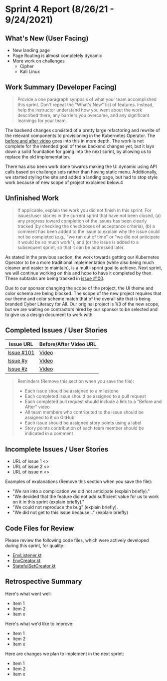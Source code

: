 # Sprint 4 Report (8/26/21 - 9/24/2021)

## What's New (User Facing)
* New landing page
* Page Routing is almost completely dynamic
* More work on challenges
  * Cipher
  * Kali Linux

## Work Summary (Developer Facing)
> Provide a one paragraph synposis of what your team accomplished this sprint. Don't repeat the "What's New" list of features. Instead, help the instructor understand how you went about the work described there, any barriers you overcame, and any significant learnings for your team.

The backend changes consisted of a pretty large refactoring and rewrite of the relevant components to provisioning in
the Kubernetes Operator. The [before and after video](https://www.youtube.com/watch?v=_wIl-tk9EAM) goes into this in
more depth. The work is not complete for the intended goal of these backend changes yet, but it lays down a solid
foundation for going into the next sprint, by allowing us to replace the old implementation.

There has also been work done towards making the UI dynamic using API calls based on challenge sets rather than having
static menu. Additionally, we started styling the site and added a landing page, but had to stop style work because of
new scope of project explained below.4

## Unfinished Work
> If applicable, explain the work you did not finish in this sprint. For issues/user stories in the current sprint that
> have not been closed, (a) any progress toward completion of the issues has been clearly tracked (by checking the checkboxes
> of acceptance criteria), (b) a comment has been added to the issue to explain why the issue could not be completed
> (e.g., "we ran out of time" or "we did not anticipate it would be so much work"), and (c) the issue is added to a subsequent
> sprint, so that it can be addressed later.

As stated in the previous section, the work towards getting our Kubernetes Operator to be a more traditional
implementation (while also being much cleaner and easier to maintain), is a multi-sprint goal to achieve.
Next sprint, we will continue working on this and hope to have it completed by then. These subtasks are
being tracked in [issue #100](https://github.com/acasi-ctf/ctf/issues/100).

Due to our sponsor changing the scope of the project, the UI theme and color schema are being blocked. The scope of the
new project requires that our theme and color scheme match that of the overall site that is being branded Cyber Literacy
for All. Our original project is 1/3 of the new scope, but we are waiting on contractors hired by our sponsor to be
selected and to give us a design document to work with.

## Completed Issues / User Stories
|Issue URL | Before/After Video URL|
|----------|-----------------------|
|[Issue #101](https://github.com/acasi-ctf/ctf/issues/101) | [Video](https://www.youtube.com/watch?v=_wIl-tk9EAM)
|[Issue #y](https://github.com/your_repo/file_extension)   | [Video](https://youtube.com/file_extension)
|[Issue #z](https://github.com/your_repo/file_extension)   | [Video](https://youtube.com/file_extension)

> Reminders (Remove this section when you save the file):
> * Each issue should be assigned to a milestone
> * Each completed issue should be assigned to a pull request
> * Each completed pull request should include a link to a "Before and After" video
> * All team members who contributed to the issue should be assigned to it on GitHub
> * Each issue should be assigned story points using a label
> * Story points contribution of each team member should be indicated in a comment

## Incomplete Issues / User Stories
* URL of issue 1 <<One sentence explanation of why issue was not completed>>
* URL of issue 2 <<One sentence explanation of why issue was not completed>>
* URL of issue n <<One sentence explanation of why issue was not completed>>

Examples of explanations (Remove this section when you save the file):
* "We ran into a complication we did not anticipate (explain briefly)."
* "We decided that the feature did not add sufficient value for us to work on it in this sprint (explain briefly)."
* "We could not reproduce the bug" (explain briefly).
* "We did not get to this issue because..." (explain briefly)

## Code Files for Review
Please review the following code files, which were actively developed during this sprint, for quality:
* [EnvListener.kt](https://github.com/acasi-ctf/ctf/blob/main/operator/src/main/kotlin/org/acasictf/ctf/operator/provisioner/kubernetes/EnvListener.kt)
* [EnvCreator.kt](https://github.com/acasi-ctf/ctf/blob/main/operator/src/main/kotlin/org/acasictf/ctf/operator/provisioner/kubernetes/creator/EnvCreator.kt)
* [StatefulSetCreator.kt](https://github.com/acasi-ctf/ctf/blob/main/operator/src/main/kotlin/org/acasictf/ctf/operator/provisioner/kubernetes/creator/StatefulSetCreator.kt)

## Retrospective Summary
Here's what went well:
* Item 1
* Item 2
* Item x

Here's what we'd like to improve:
* Item 1
* Item 2
* Item x
  
Here are changes we plan to implement in the next sprint:
* Item 1
* Item 2
* Item x
